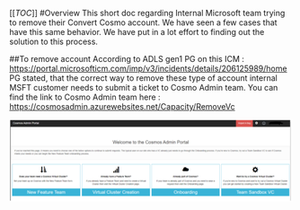 [[_TOC_]]
#Overview
This short doc regarding Internal Microsoft team trying to remove their Convert Cosmo account. We have seen a few cases that have this same behavior. We have put in a lot effort to finding out the solution to this process. 

##To remove account 
According to ADLS gen1 PG on this ICM : https://portal.microsofticm.com/imp/v3/incidents/details/206125989/home
PG stated, that the correct way to remove these type of account internal MSFT customer needs to submit a ticket to Cosmo Admin team. You can find the link to Cosmo Admin team here : https://cosmosadmin.azurewebsites.net/Capacity/RemoveVc 

![image.png](/.attachments/image-60873fbe-6aa9-4133-8b19-01169cf66cd6.png)


